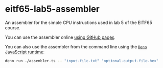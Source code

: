 # eitf65-lab5-assembler
An assembler for the simple CPU instructions used in lab 5 of the EITF65 course.

You can use the assembler online [using GitHub pages](https://exawken.github.io/eitf65-lab5-assembler/assembler).

You can also use the assembler from the command line using the [`Deno` JavaScript runtime](https://deno.com/):

```bash
deno run ./assembler.ts -- "input-file.txt" "optional-output-file.hex"
```
